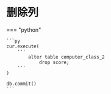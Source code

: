 # 删除列

=== "python"

    ```py
    cur.execute(
        '''
            alter table computer_class_2
                drop score;
        '''
    )

    db.commit()
    ```